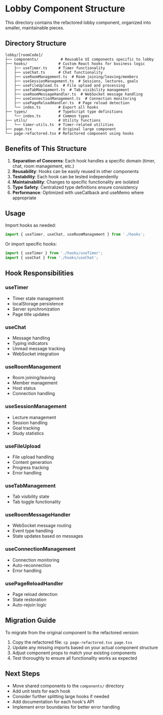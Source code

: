 # Lobby Component Structure

This directory contains the refactored lobby component, organized into smaller, maintainable pieces.

## Directory Structure

```
lobby/[roomCode]/
├── components/          # Reusable UI components specific to lobby
├── hooks/              # Custom React hooks for business logic
│   ├── useTimer.ts     # Timer functionality
│   ├── useChat.ts      # Chat functionality
│   ├── useRoomManagement.ts  # Room joining/leaving/members
│   ├── useSessionManagement.ts  # Sessions, lectures, goals
│   ├── useFileUpload.ts  # File upload and processing
│   ├── useTabManagement.ts  # Tab visibility management
│   ├── useRoomMessageHandler.ts  # WebSocket message handling
│   ├── useConnectionManagement.ts  # Connection monitoring
│   ├── usePageReloadHandler.ts  # Page reload detection
│   └── index.ts        # Export all hooks
├── types/              # TypeScript type definitions
│   └── index.ts        # Common types
├── utils/              # Utility functions
│   └── timer-utils.ts  # Timer-related utilities
├── page.tsx            # Original large component
└── page-refactored.tsx # Refactored component using hooks
```

## Benefits of This Structure

1. **Separation of Concerns**: Each hook handles a specific domain (timer, chat, room management, etc.)
2. **Reusability**: Hooks can be easily reused in other components
3. **Testability**: Each hook can be tested independently
4. **Maintainability**: Changes to specific functionality are isolated
5. **Type Safety**: Centralized type definitions ensure consistency
6. **Performance**: Optimized with useCallback and useMemo where appropriate

## Usage

Import hooks as needed:

```typescript
import { useTimer, useChat, useRoomManagement } from './hooks';
```

Or import specific hooks:

```typescript
import { useTimer } from './hooks/useTimer';
import { useChat } from './hooks/useChat';
```

## Hook Responsibilities

### useTimer
- Timer state management
- localStorage persistence
- Server synchronization
- Page title updates

### useChat
- Message handling
- Typing indicators
- Unread message tracking
- WebSocket integration

### useRoomManagement
- Room joining/leaving
- Member management
- Host status
- Connection handling

### useSessionManagement
- Lecture management
- Session handling
- Goal tracking
- Study statistics

### useFileUpload
- File upload handling
- Content generation
- Progress tracking
- Error handling

### useTabManagement
- Tab visibility state
- Tab toggle functionality

### useRoomMessageHandler
- WebSocket message routing
- Event type handling
- State updates based on messages

### useConnectionManagement
- Connection monitoring
- Auto-reconnection
- Error handling

### usePageReloadHandler
- Page reload detection
- State restoration
- Auto-rejoin logic

## Migration Guide

To migrate from the original component to the refactored version:

1. Copy the refactored file: `cp page-refactored.tsx page.tsx`
2. Update any missing imports based on your actual component structure
3. Adjust component props to match your existing components
4. Test thoroughly to ensure all functionality works as expected

## Next Steps

- Move shared components to the `components/` directory
- Add unit tests for each hook
- Consider further splitting large hooks if needed
- Add documentation for each hook's API
- Implement error boundaries for better error handling
